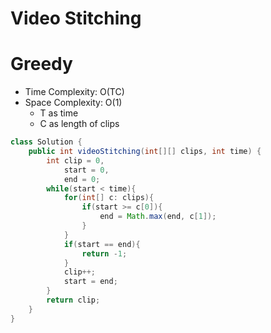 # Video Stitching

# Greedy

- Time Complexity: O(TC)
- Space Complexity: O(1)
  - T as time
  - C as length of clips

```java
class Solution {
    public int videoStitching(int[][] clips, int time) {
        int clip = 0,
            start = 0,
            end = 0;
        while(start < time){
            for(int[] c: clips){
                if(start >= c[0]){
                    end = Math.max(end, c[1]);
                }
            }
            if(start == end){
                return -1;
            }
            clip++;
            start = end;
        }
        return clip;
    }
}
```
